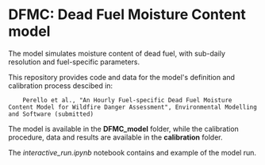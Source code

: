# **DFMC: Dead Fuel Moisture Content model**

The model simulates moisture content of dead fuel, with sub-daily resolution and fuel-specific parameters.

This repository provides code and data for the model's definition and calibration process descibed in: 

        Perello et al., "An Hourly Fuel-specific Dead Fuel Moisture Content Model for Wildfire Danger Assessment", Environmental Modelling and Software (submitted)

The model is available in the **DFMC_model** folder, while the calibration procedure, data and results are available in the **calibration** folder.

The *interactive_run.ipynb* notebook contains and example of the model run.